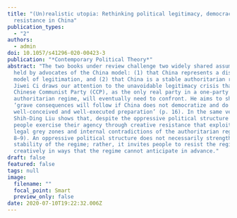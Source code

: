 ```yaml
---
title: "(Un)realistic utopia: Rethinking political legitimacy, democracy, and
  resistance in China"
publication_types:
  - "2"
authors:
  - admin
doi: 10.1057/s41296-020-00423-3
publication: "*Contemporary Political Theory*"
abstract: "The two books under review challenge two widely shared assumptions
  held by advocates of the China model: (1) that China represents a distinctive
  model of legitimation, and (2) that China is a stable authoritarian regime.
  Jiwei Ci draws our attention to the unavoidable legitimacy crisis that the
  Chinese Communist Party (CCP), as the only real party in a one-party
  authoritarian regime, will eventually need to confront. He aims to show that
  ‘grave consequences will follow if China does not democratize and do so with
  well-conceived and well-executed preparation’ (p. 16). In the same vein,
  Shih-Ding Liu shows that, despite the oppressive political structure in China,
  people exercise their agency through creative resistance that exploits the
  legal grey zones and internal contradictions of the authoritarian regime (pp.
  8–9). An oppressive political structure does not necessarily strengthen the
  stability of the regime; rather, it invites people to resist the regime
  creatively in ways that the regime cannot anticipate in advance."
draft: false
featured: false
tags: null
image:
  filename: ""
  focal_point: Smart
  preview_only: false
date: 2020-07-10T19:22:32.006Z
---
```

